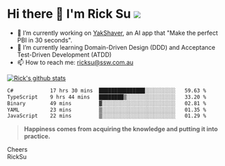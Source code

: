 # Hi there 👋 I'm Rick Su ![](https://komarev.com/ghpvc/?username=ricksu978)
<!--
**ricksu978/ricksu978** is a ✨ _special_ ✨ repository because its `README.md` (this file) appears on your GitHub profile.

Here are some ideas to get you started:
-->
- 🔭 I’m currently working on [YakShaver](https://yakshaver.ai/), an AI app that "Make the perfect PBI in 30 seconds".
- 🌱 I’m currently learning Domain-Driven Design (DDD) and Acceptance Test-Driven Development (ATDD)
- 📫 How to reach me: ricksu@ssw.com.au
<!--
- 👯 I’m looking to collaborate on ...
- 🤔 I’m looking for help with ...
- 💬 Ask me about ...
-->
<!--
- 😄 Pronouns: ...
- ⚡ Fun fact: ...
-->
[![Rick's github stats](https://github-readme-stats.vercel.app/api?username=ricksu978&theme=dark)](https://github.com/ricksu978/ricksu978)

<!--START_SECTION:waka-->

```txt
C#            17 hrs 30 mins  ███████████████░░░░░░░░░░   59.63 %
TypeScript    9 hrs 44 mins   ████████▒░░░░░░░░░░░░░░░░   33.20 %
Binary        49 mins         ▓░░░░░░░░░░░░░░░░░░░░░░░░   02.81 %
YAML          23 mins         ▒░░░░░░░░░░░░░░░░░░░░░░░░   01.35 %
JavaScript    22 mins         ▒░░░░░░░░░░░░░░░░░░░░░░░░   01.29 %
```

<!--END_SECTION:waka-->

> **Happiness comes from acquiring the knowledge and putting it into practice.**

Cheers  
RickSu 
